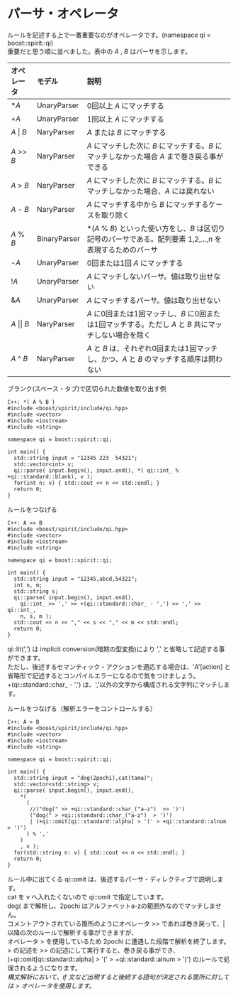 # パーサ・オペレータ

  ルールを記述する上で一番重要なのがオペレータです。(namespace qi = boost::spirit::qi)  
  重要だと思う順に並べました。表中の *A* , *B* はパーサを示します。  

| オペレータ | モデル | 説明 |
|:--|:--|:--|
| \**A* | UnaryParser | 0回以上 *A* にマッチする |
| +*A* | UnaryParser | 1回以上 *A* にマッチする |
| *A* \| *B* | NaryParser | *A* または *B* にマッチする |
| *A* >> *B* | NaryParser | *A* にマッチした次に *B* にマッチする。*B* にマッチしなかった場合 *A* まで巻き戻る事ができる |
| *A* > *B* | NaryParser | *A* にマッチした次に *B* にマッチする。*B* にマッチしなかった場合、*A* には戻れない |
| *A* - *B* | NaryParser | *A* にマッチする中から *B* にマッチするケースを取り除く |
| *A* % *B* | BinaryParser | \*(*A* % *B*) といった使い方をし、*B* は区切り記号のパーサである。配列要素 1,2,...,n を表現するためのパーサ |
| -*A* | UnaryParser | 0回または1回 *A* にマッチする |
| !*A* | UnaryParser | *A* にマッチしないパーサ。値は取り出せない |
| &*A* | UnaryParser | *A* にマッチするパーサ。値は取り出せない |  
| *A* \|\| *B* | NaryParser | *A* に0回または1回マッチし、*B* に0回または1回マッチする。ただし *A* と *B* 共にマッチしない場合を除く |
| *A* ^ *B* | NaryParser | *A* と *B* は、それぞれ0回または1回マッチし、かつ、*A* と *B* のマッチする順序は問わない |  
    
    
ブランク(スペース・タブ)で区切られた数値を取り出す例
```
C++: *( A % B )
#include <boost/spirit/include/qi.hpp>
#include <vector>
#include <iostream>
#include <string>

namespace qi = boost::spirit::qi;

int main() {
  std::string input = "12345 223  54321";
  std::vector<int> v;
  qi::parse( input.begin(), input.end(), *( qi::int_ % +qi::standard::blank), v ); 
  for(int n: v) { std::cout << n << std::endl; }
  return 0;
}
```
    
    
ルールをつなげる
```
C++: A >> B
#include <boost/spirit/include/qi.hpp>
#include <vector>
#include <iostream>
#include <string>

namespace qi = boost::spirit::qi;

int main() {
  std::string input = "12345,abcd,54321";
  int n, m;
  std::string s;
  qi::parse( input.begin(), input.end(), 
    qi::int_ >> ',' >> +(qi::standard::char_ - ',') >> ',' >> qi::int_,
    n, s, m ); 
  std::cout << n << "," << s << "," << m << std::endl;
  return 0;
}
```
  qi::lit(',') は implicit conversion(暗黙の型変換)により ',' と省略して記述する事ができます。   
  ただし、後述するセマンティック・アクションを適応する場合は、'A'[action] と省略形で記述するとコンパイルエラーになるので気をつけましょう。   
  +(qi::standard::char_ - ',') は、','以外の文字から構成される文字列にマッチします。   
    
    
ルールをつなげる（解析エラーをコントロールする）
```
C++: A > B
#include <boost/spirit/include/qi.hpp>
#include <vector>
#include <iostream>
#include <string>

namespace qi = boost::spirit::qi;

int main() {
  std::string input = "dog(2pochi),cat(tama)";
  std::vector<std::string> v;
  qi::parse( input.begin(), input.end(), 
    *( 
      (
       //("dog(" >> +qi::standard::char_("a-z")  >> ')')
       ("dog(" > +qi::standard::char_("a-z")  > ')')
       | (+qi::omit[qi::standard::alpha] > '(' > +qi::standard::alnum > ')')
      ) % ','
    )
    , v ); 
  for(std::string n: v) { std::cout << n << std::endl; }
  return 0;
}
```
  ルール中に出てくる qi::omit は、後述するパーサ・ディレクティブで説明します。  
  cat を v へ入れたくないので qi::omit で指定しています。  
  dog( まで解析し、2pochi はアルファベットa-zの範囲外なのでマッチしません。  
  コメントアウトされている箇所のようにオペレータ >> であれば巻き戻って、| 以降の次のルールで解析する事ができますが、  
  オペレータ > を使用しているため 2pochi に遭遇した段階で解析を終了します。  
  \> の記述を >> の記述にして実行すると、巻き戻る事ができ、   
  (+qi::omit[qi::standard::alpha] > '(' > +qi::standard::alnum > ')') のルールで処理されるようになります。  
  _構文解析において、if 文など出現すると後続する語句が決定される箇所に対しては > オペレータを使用します。_  



